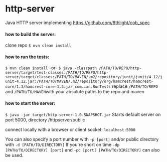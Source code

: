 # http-server
Java HTTP server implementing https://github.com/8thlight/cob_spec

#### how to build the server:
clone repo
`$ mvn clean install`

#### how to run the tests:
`$ mvn clean install`
-or-
`$ java -classpath /PATH/TO/REPO/http-server/target/test-classes:/PATH/TO/REPO/http-server/target/classes:/PATH/TO/MAVEN/.m2/repository/junit/junit/4.12/junit-4.12.jar:/PATH/TO/MAVEN/.m2/repository/org/hamcrest/hamcrest-core/1.3/hamcrest-core-1.3.jar com.ian.RunTests`
replace `/PATH/TO/REPO` and `/PATH/TO/MAVEN`with your absolute paths to the repo and maven

#### how to start the server:
`$ java -jar target/http-server-1.0-SNAPSHOT.jar`
Starts default server on port 5000, directory /httpserver/public

connect locally with a browser or client socket: `localhost:5000`

You can also specify a port number with `-p [port]` and/or public directory with `-d [PATH/TO/DIRECTORY]`
If you're short on time `-dp [PATH/TO/DIRECTORY] [port]` and `-pd [port] [PATH/TO/DIRECTORY]` can also be used.